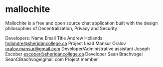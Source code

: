 # mallochite
Mallochite is a free and open source chat application built with the design philosophies of Decentralization, Privacy and Security


Developers:
Name                Email                           Title
Andrew Hollands     holandre@sheridancollege.ca     Project Lead
Mansur Oralov       oralov.mansur@gmail.com         Developer/Administrative assistant
Joseph Escober		escober@sheridancollege.ca      Developer
Sean Brachvogel     SeanCBrachvogelgmail.com		Project member
